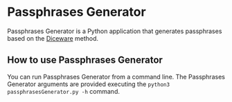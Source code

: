 # Passphrases Generator
Passphrases Generator is a Python application that generates passphrases based on the [Diceware](https://en.wikipedia.org/wiki/Diceware) method.

## How to use Passphrases Generator
You can run Passphrases Generator from a command line.
The Passphrases Generator arguments are provided executing the ```python3 passphrasesGenerator.py -h``` command.